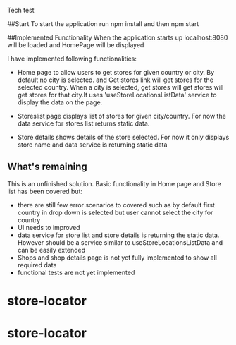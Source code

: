 Tech test

##Start
To start the application run npm install and then npm start

##Implemented Functionality
When the application starts up localhost:8080 will be loaded and HomePage will be displayed

I have implemented following functionalities:
- Home page to allow users to get stores for given country or city. By default no city is selected. and Get stores link will get stores for the selected country.
When a city is selected, get stores will get stores will get stores for that city.It uses 'useStoreLocationsListData' service to display the data on the page.

- Storeslist page displays list of stores for given city/country. For now the data service for stores list returns static data.

- Store details shows details of the store selected. For now it only displays store name and data service is returning static data 

## What's remaining


This is an unfinished solution. Basic functionality in Home page and Store list has been covered but:
* there are still few error scenarios to covered such as by default first country in drop down is selected but user cannot select the city for country
* UI needs to improved
* data service for store list and store details is returning the static data. However should be a service similar to useStoreLocationsListData and can be easily extended
* Shops and shop details page is not yet fully implemented to show all required data
* functional tests are not yet implemented
# store-locator
# store-locator

